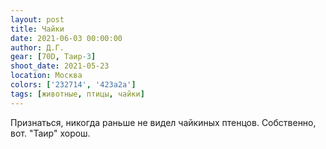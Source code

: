 ```yaml
---
layout: post
title: Чайки
date: 2021-06-03 00:00:00
author: Д.Г.
gear: [70D, Таир-3]
shoot_date: 2021-05-23
location: Москва
colors: ['232714', '423a2a']
tags: [животные, птицы, чайки]
---
```

Признаться, никогда раньше не видел чайкиных птенцов. Собственно, вот. "Таир" хорош.
